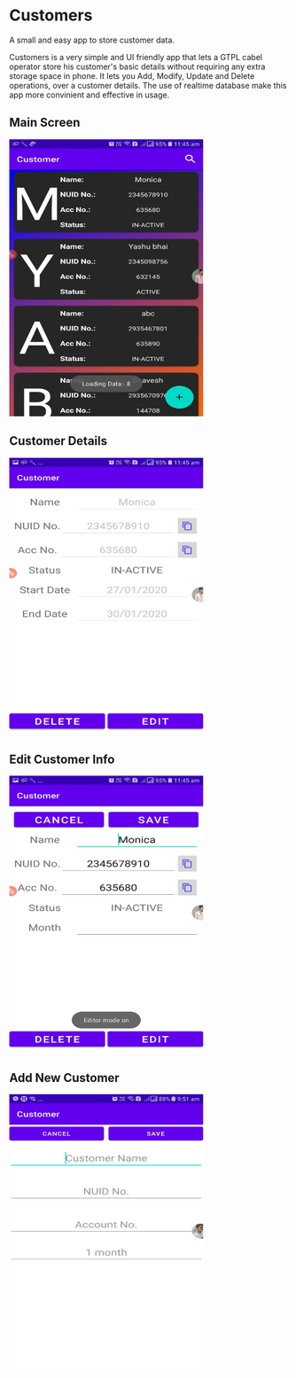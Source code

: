 # Customers
A small and easy app to store customer data.

Customers is a very simple and UI friendly app that lets a GTPL cabel operator store his customer's basic details
without requiring any extra storage space in phone. It lets you Add, Modify, Update and Delete operations, over
a customer details. The use of realtime database make this app more convinient and effective in usage.

## Main Screen
<img src="https://github.com/Gruhit13/Customers/blob/main/MainScreen.png" width="350" height="500" alt="Main Screen">

## Customer Details
<img src="https://github.com/Gruhit13/Customers/blob/main/CustomerDetail.png" width="350" height="500" alt="Customer details">

## Edit Customer Info
<img src="https://github.com/Gruhit13/Customers/blob/main/EditCustDetail.png" width="350" height="500" alt="Edit Customer">

## Add New Customer
<img src="https://github.com/Gruhit13/Customers/blob/main/AddCustomer.png" width="350" height="500" alt="Add New Customer">
